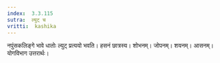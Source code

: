 ```yaml
---
index:  3.3.115
sutra:  ल्युट् च
vritti:  kashika 
---
```


नपुंसकलिङ्गे भावे धातोः ल्युट् प्रत्ययो भवति। हसनं छात्रस्य। शोभनम्। जोपनम्। शयनम्। आसनम्। योगविभाग उत्तरार्थः।

